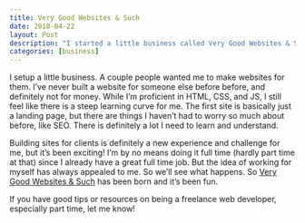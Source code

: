 ```yaml
---
title: Very Good Websites & Such
date: 2018-04-22
layout: Post
description: "I started a little business called Very Good Websites & Such."
categories: [business]
---
```


I setup a little business. A couple people wanted me to make websites for them. I’ve never built a website for someone else before before, and definitely not for money. While I’m proficient in HTML, CSS, and JS, I still feel like there is a steep learning curve for me. The first site is basically just a landing page, but there are things I haven’t had to worry so much about before, like SEO. There is definitely a lot I need to learn and understand.

Building sites for clients is definitely a new experience and challenge for me, but it’s been exciting! I’m by no means doing it full time (hardly part time at that) since I already have a great full time job. But the idea of working for myself has always appealed to me. So we’ll see what happens. So [Very Good Websites & Such](https://verygoodwebsites.io) has been born and it’s been fun.

If you have good tips or resources on being a freelance web developer, especially part time, let me know!
